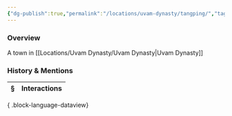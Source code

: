 ```yaml
---
{"dg-publish":true,"permalink":"/locations/uvam-dynasty/tangping/","tags":["Undiscovered"],"updated":"2025-06-11T21:53:49.018+01:00"}
---
```


### Overview
A town in [[Locations/Uvam Dynasty/Uvam Dynasty\|Uvam Dynasty]]

### History & Mentions
| § | Interactions |
| - | ------------ |

{ .block-language-dataview}
